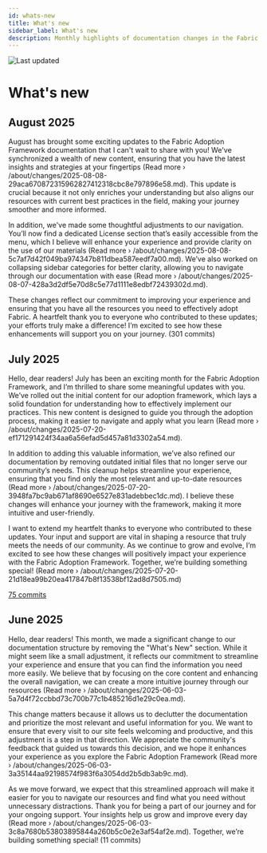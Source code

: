 ```yaml
---
id: whats-new
title: What's new
sidebar_label: What's new
description: Monthly highlights of documentation changes in the Fabric Adoption Framework.
---
```


![Last updated](https://img.shields.io/badge/last%20updated-"2025--08--08-brightgreen)

# What's new

## August 2025

August has brought some exciting updates to the Fabric Adoption Framework documentation that I can't wait to share with you! We've synchronized a wealth of new content, ensuring that you have the latest insights and strategies at your fingertips (Read more › /about/changes/2025-08-08-29aca670872315962827412318cbc8e797896e58.md). This update is crucial because it not only enriches your understanding but also aligns our resources with current best practices in the field, making your journey smoother and more informed.

In addition, we've made some thoughtful adjustments to our navigation. You’ll now find a dedicated License section that’s easily accessible from the menu, which I believe will enhance your experience and provide clarity on the use of our materials (Read more › /about/changes/2025-08-08-5c7af7d42f049ba974347b811dbea587eedf7a00.md). We’ve also worked on collapsing sidebar categories for better clarity, allowing you to navigate through our documentation with ease (Read more › /about/changes/2025-08-07-428a3d2df5e70d8c5e77d1111e8edbf72439302d.md). 

These changes reflect our commitment to improving your experience and ensuring that you have all the resources you need to effectively adopt Fabric. A heartfelt thank you to everyone who contributed to these updates; your efforts truly make a difference! I’m excited to see how these enhancements will support you on your journey. (301 commits)

## July 2025

Hello, dear readers! July has been an exciting month for the Fabric Adoption Framework, and I’m thrilled to share some meaningful updates with you. We’ve rolled out the initial content for our adoption framework, which lays a solid foundation for understanding how to effectively implement our practices. This new content is designed to guide you through the adoption process, making it easier to navigate and apply what you learn (Read more › /about/changes/2025-07-20-ef171291424f34aa6a56efad5d457a81d3302a54.md).

In addition to adding this valuable information, we’ve also refined our documentation by removing outdated initial files that no longer serve our community’s needs. This cleanup helps streamline your experience, ensuring that you find only the most relevant and up-to-date resources (Read more › /about/changes/2025-07-20-3948fa7bc9ab671af8690e6527e831adebbec1dc.md). I believe these changes will enhance your journey with the framework, making it more intuitive and user-friendly.

I want to extend my heartfelt thanks to everyone who contributed to these updates. Your input and support are vital in shaping a resource that truly meets the needs of our community. As we continue to grow and evolve, I’m excited to see how these changes will positively impact your experience with the Fabric Adoption Framework. Together, we’re building something special! (Read more › /about/changes/2025-07-20-21d18ea99b20ea417847b8f13538bf12ad8d7505.md) 

[75 commits](https://github.com/TheTrustedAdvisor/FabricAdoptionFramework/commits/main?since=2025-07-01&until=2025-07-31)

## June 2025

Hello, dear readers! This month, we made a significant change to our documentation structure by removing the "What's New" section. While it might seem like a small adjustment, it reflects our commitment to streamline your experience and ensure that you can find the information you need more easily. We believe that by focusing on the core content and enhancing the overall navigation, we can create a more intuitive journey through our resources (Read more › /about/changes/2025-06-03-5a7d4f72ccbbd73c700b77c1b485216d1e29c0ea.md).

This change matters because it allows us to declutter the documentation and prioritize the most relevant and useful information for you. We want to ensure that every visit to our site feels welcoming and productive, and this adjustment is a step in that direction. We appreciate the community's feedback that guided us towards this decision, and we hope it enhances your experience as you explore the Fabric Adoption Framework (Read more › /about/changes/2025-06-03-3a35144aa92198574f983f6a3054dd2b5db3ab9c.md).

As we move forward, we expect that this streamlined approach will make it easier for you to navigate our resources and find what you need without unnecessary distractions. Thank you for being a part of our journey and for your ongoing support. Your insights help us grow and improve every day (Read more › /about/changes/2025-06-03-3c8a7680b53803895844a260b5c0e2e3af54af2e.md). Together, we’re building something special! (11 commits)
